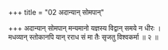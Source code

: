 +++
title = "02 अदान्यान् सोमपान्"

+++
अदान्यान् सोमपान् मन्यमानो यज्ञस्य विद्वान् समये न धीरः ।  
मधव्यान् स्तोकानपि यान् रराध सं मा तैः सृजतु विश्वकर्मा ॥ २ ॥